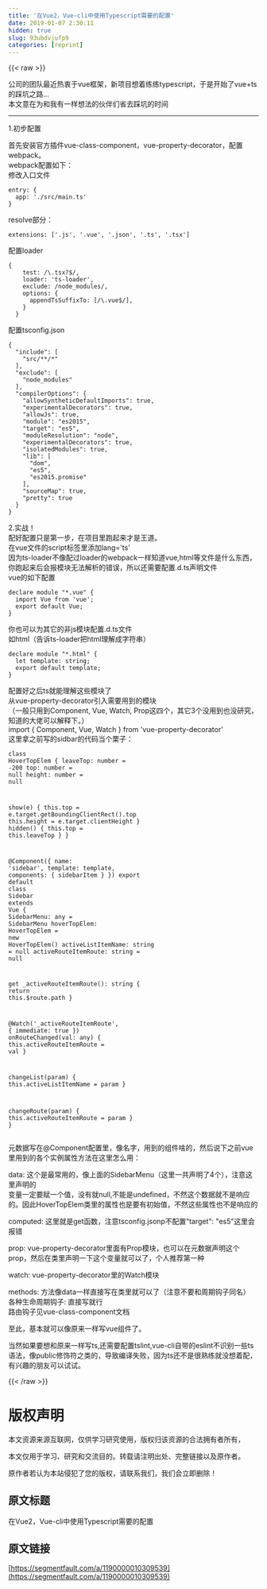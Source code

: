 ```yaml
---
title: '在Vue2，Vue-cli中使用Typescript需要的配置' 
date: 2019-01-07 2:30:11
hidden: true
slug: 93ubdvjufp9
categories: [reprint]
---
```


{{< raw >}}

                    
<p>公司的团队最近热衷于vue框架，新项目想着练练typescript，于是开始了vue+ts的踩坑之路...<br>本文意在为和我有一样想法的伙伴们省去踩坑的时间</p>
<hr>
<p>1.初步配置</p>
<p>首先安装官方插件vue-class-component，vue-property-decorator，配置webpack。<br>webpack配置如下：<br>修改入口文件</p>
<div class="widget-codetool" style="display:none;">
      <div class="widget-codetool--inner">
      <span class="selectCode code-tool" data-toggle="tooltip" data-placement="top" title="" data-original-title="全选"></span>
      <span type="button" class="copyCode code-tool" data-toggle="tooltip" data-placement="top" data-clipboard-text="entry: {
  app: './src/main.ts'
}" title="" data-original-title="复制"></span>
      <span type="button" class="saveToNote code-tool" data-toggle="tooltip" data-placement="top" title="" data-original-title="放进笔记"></span>
      </div>
      </div><pre class="hljs css"><code><span class="hljs-selector-tag">entry</span>: {
  <span class="hljs-attribute">app</span>: <span class="hljs-string">'./src/main.ts'</span>
}</code></pre>
<p>resolve部分：</p>
<div class="widget-codetool" style="display:none;">
      <div class="widget-codetool--inner">
      <span class="selectCode code-tool" data-toggle="tooltip" data-placement="top" title="" data-original-title="全选"></span>
      <span type="button" class="copyCode code-tool" data-toggle="tooltip" data-placement="top" data-clipboard-text="extensions: ['.js', '.vue', '.json', '.ts', '.tsx']" title="" data-original-title="复制"></span>
      <span type="button" class="saveToNote code-tool" data-toggle="tooltip" data-placement="top" title="" data-original-title="放进笔记"></span>
      </div>
      </div><pre class="hljs groovy"><code style="word-break: break-word; white-space: initial;"><span class="hljs-string">extensions:</span> [<span class="hljs-string">'.js'</span>, <span class="hljs-string">'.vue'</span>, <span class="hljs-string">'.json'</span>, <span class="hljs-string">'.ts'</span>, <span class="hljs-string">'.tsx'</span>]</code></pre>
<p>配置loader</p>
<div class="widget-codetool" style="display:none;">
      <div class="widget-codetool--inner">
      <span class="selectCode code-tool" data-toggle="tooltip" data-placement="top" title="" data-original-title="全选"></span>
      <span type="button" class="copyCode code-tool" data-toggle="tooltip" data-placement="top" data-clipboard-text="{
    test: /\.tsx?$/,
    loader: 'ts-loader',
    exclude: /node_modules/,
    options: {
      appendTsSuffixTo: [/\.vue$/],
    }
  }" title="" data-original-title="复制"></span>
      <span type="button" class="saveToNote code-tool" data-toggle="tooltip" data-placement="top" title="" data-original-title="放进笔记"></span>
      </div>
      </div><pre class="hljs gradle"><code>{
    test: <span class="hljs-regexp">/\.tsx?$/</span>,
    loader: <span class="hljs-string">'ts-loader'</span>,
    <span class="hljs-keyword">exclude</span>: <span class="hljs-regexp">/node_modules/</span>,
    <span class="hljs-keyword">options</span>: {
      appendTsSuffixTo: [<span class="hljs-regexp">/\.vue$/</span>],
    }
  }</code></pre>
<p>配置tsconfig.json</p>
<div class="widget-codetool" style="display:none;">
      <div class="widget-codetool--inner">
      <span class="selectCode code-tool" data-toggle="tooltip" data-placement="top" title="" data-original-title="全选"></span>
      <span type="button" class="copyCode code-tool" data-toggle="tooltip" data-placement="top" data-clipboard-text="{
  &quot;include&quot;: [
    &quot;src/**/*&quot;
  ],
  &quot;exclude&quot;: [
    &quot;node_modules&quot;
  ],
  &quot;compilerOptions&quot;: {
    &quot;allowSyntheticDefaultImports&quot;: true,
    &quot;experimentalDecorators&quot;: true,
    &quot;allowJs&quot;: true,
    &quot;module&quot;: &quot;es2015&quot;,
    &quot;target&quot;: &quot;es5&quot;,
    &quot;moduleResolution&quot;: &quot;node&quot;,
    &quot;experimentalDecorators&quot;: true,
    &quot;isolatedModules&quot;: true,
    &quot;lib&quot;: [
      &quot;dom&quot;,
      &quot;es5&quot;,
      &quot;es2015.promise&quot;
    ],
    &quot;sourceMap&quot;: true,
    &quot;pretty&quot;: true
  }
}" title="" data-original-title="复制"></span>
      <span type="button" class="saveToNote code-tool" data-toggle="tooltip" data-placement="top" title="" data-original-title="放进笔记"></span>
      </div>
      </div><pre class="hljs json"><code>{
  <span class="hljs-attr">"include"</span>: [
    <span class="hljs-string">"src/**/*"</span>
  ],
  <span class="hljs-attr">"exclude"</span>: [
    <span class="hljs-string">"node_modules"</span>
  ],
  <span class="hljs-attr">"compilerOptions"</span>: {
    <span class="hljs-attr">"allowSyntheticDefaultImports"</span>: <span class="hljs-literal">true</span>,
    <span class="hljs-attr">"experimentalDecorators"</span>: <span class="hljs-literal">true</span>,
    <span class="hljs-attr">"allowJs"</span>: <span class="hljs-literal">true</span>,
    <span class="hljs-attr">"module"</span>: <span class="hljs-string">"es2015"</span>,
    <span class="hljs-attr">"target"</span>: <span class="hljs-string">"es5"</span>,
    <span class="hljs-attr">"moduleResolution"</span>: <span class="hljs-string">"node"</span>,
    <span class="hljs-attr">"experimentalDecorators"</span>: <span class="hljs-literal">true</span>,
    <span class="hljs-attr">"isolatedModules"</span>: <span class="hljs-literal">true</span>,
    <span class="hljs-attr">"lib"</span>: [
      <span class="hljs-string">"dom"</span>,
      <span class="hljs-string">"es5"</span>,
      <span class="hljs-string">"es2015.promise"</span>
    ],
    <span class="hljs-attr">"sourceMap"</span>: <span class="hljs-literal">true</span>,
    <span class="hljs-attr">"pretty"</span>: <span class="hljs-literal">true</span>
  }
}</code></pre>
<p>2.实战！<br>配好配置只是第一步，在项目里跑起来才是王道。<br>在vue文件的script标签里添加lang='ts'<br>因为ts-loader不像配过loader的webpack一样知道vue,html等文件是什么东西，你跑起来后会报模块无法解析的错误，所以还需要配置.d.ts声明文件<br>vue的如下配置</p>
<div class="widget-codetool" style="display:none;">
      <div class="widget-codetool--inner">
      <span class="selectCode code-tool" data-toggle="tooltip" data-placement="top" title="" data-original-title="全选"></span>
      <span type="button" class="copyCode code-tool" data-toggle="tooltip" data-placement="top" data-clipboard-text="declare module &quot;*.vue&quot; {
  import Vue from 'vue';
  export default Vue;
}" title="" data-original-title="复制"></span>
      <span type="button" class="saveToNote code-tool" data-toggle="tooltip" data-placement="top" title="" data-original-title="放进笔记"></span>
      </div>
      </div><pre class="hljs typescript"><code><span class="hljs-keyword">declare</span> <span class="hljs-keyword">module</span> "*.vue" {
  <span class="hljs-keyword">import</span> Vue <span class="hljs-keyword">from</span> <span class="hljs-string">'vue'</span>;
  <span class="hljs-keyword">export</span> <span class="hljs-keyword">default</span> Vue;
}</code></pre>
<p>你也可以为其它的非js模块配置.d.ts文件<br>如html（告诉ts-loader把html理解成字符串）</p>
<div class="widget-codetool" style="display:none;">
      <div class="widget-codetool--inner">
      <span class="selectCode code-tool" data-toggle="tooltip" data-placement="top" title="" data-original-title="全选"></span>
      <span type="button" class="copyCode code-tool" data-toggle="tooltip" data-placement="top" data-clipboard-text="declare module &quot;*.html&quot; {
  let template: string;
  export default template;
}" title="" data-original-title="复制"></span>
      <span type="button" class="saveToNote code-tool" data-toggle="tooltip" data-placement="top" title="" data-original-title="放进笔记"></span>
      </div>
      </div><pre class="hljs cpp"><code>declare <span class="hljs-keyword">module</span> <span class="hljs-string">"*.html"</span> {
  let <span class="hljs-keyword">template</span>: <span class="hljs-built_in">string</span>;
  <span class="hljs-keyword">export</span> <span class="hljs-keyword">default</span> <span class="hljs-keyword">template</span>;
}</code></pre>
<p>配置好之后ts就能理解这些模块了<br>从vue-property-decorator引入需要用到的模块<br>（一般只用到Component, Vue, Watch, Prop这四个，其它3个没用到也没研究，知道的大佬可以解释下。）<br>import { Component, Vue, Watch } from 'vue-property-decorator'<br>这里拿之前写的sidbar的代码当个栗子：</p>
<div class="widget-codetool" style="display:none;">
      <div class="widget-codetool--inner">
      <span class="selectCode code-tool" data-toggle="tooltip" data-placement="top" title="" data-original-title="全选"></span>
      <span type="button" class="copyCode code-tool" data-toggle="tooltip" data-placement="top" data-clipboard-text="class HoverTopElem {
  leaveTop: number = -200
  top: number = null
  height: number = null

  show(e) {
    this.top = e.target.getBoundingClientRect().top
    this.height = e.target.clientHeight
  }
  hidden() {
    this.top = this.leaveTop
  }
}

@Component({
  name: 'sidebar',
  template: template,
  components: {
    sidebarItem
  }
})
export default class Sidebar extends Vue {
  SidebarMenu: any = SidebarMenu
  hoverTopElem: HoverTopElem = new HoverTopElem()
  activeListItemName: string = null
  activeRouteItemRoute: string = null

  get _activeRouteItemRoute(): string {
    return this.$route.path
  }

  @Watch('_activeRouteItemRoute', { immediate: true })
  onRouteChanged(val: any) {
    this.activeRouteItemRoute = val
  }

  changeList(param) {
    this.activeListItemName = param
  }

  changeRoute(param) {
    this.activeRouteItemRoute = param
  }
}" title="" data-original-title="复制"></span>
      <span type="button" class="saveToNote code-tool" data-toggle="tooltip" data-placement="top" title="" data-original-title="放进笔记"></span>
      </div>
      </div><pre class="hljs scala"><code><span class="hljs-class"><span class="hljs-keyword">class</span> <span class="hljs-title">HoverTopElem</span> </span>{
  leaveTop: number = <span class="hljs-number">-200</span>
  top: number = <span class="hljs-literal">null</span>
  height: number = <span class="hljs-literal">null</span>

  show(e) {
    <span class="hljs-keyword">this</span>.top = e.target.getBoundingClientRect().top
    <span class="hljs-keyword">this</span>.height = e.target.clientHeight
  }
  hidden() {
    <span class="hljs-keyword">this</span>.top = <span class="hljs-keyword">this</span>.leaveTop
  }
}

<span class="hljs-meta">@Component</span>({
  name: <span class="hljs-symbol">'sideba</span>r',
  template: template,
  components: {
    sidebarItem
  }
})
export <span class="hljs-keyword">default</span> <span class="hljs-class"><span class="hljs-keyword">class</span> <span class="hljs-title">Sidebar</span> <span class="hljs-keyword">extends</span> <span class="hljs-title">Vue</span> </span>{
  <span class="hljs-type">SidebarMenu</span>: any = <span class="hljs-type">SidebarMenu</span>
  hoverTopElem: <span class="hljs-type">HoverTopElem</span> = <span class="hljs-keyword">new</span> <span class="hljs-type">HoverTopElem</span>()
  activeListItemName: string = <span class="hljs-literal">null</span>
  activeRouteItemRoute: string = <span class="hljs-literal">null</span>

  get _activeRouteItemRoute(): string {
    <span class="hljs-keyword">return</span> <span class="hljs-keyword">this</span>.$route.path
  }

  <span class="hljs-meta">@Watch</span>(<span class="hljs-symbol">'_activeRouteItemRout</span>e', { immediate: <span class="hljs-literal">true</span> })
  onRouteChanged(<span class="hljs-keyword">val</span>: any) {
    <span class="hljs-keyword">this</span>.activeRouteItemRoute = <span class="hljs-keyword">val</span>
  }

  changeList(param) {
    <span class="hljs-keyword">this</span>.activeListItemName = param
  }

  changeRoute(param) {
    <span class="hljs-keyword">this</span>.activeRouteItemRoute = param
  }
}</code></pre>
<p>元数据写在@Component配置里，像名字，用到的组件啥的，然后说下之前vue里用到的各个实例属性方法在这里怎么用：</p>
<p>data: 这个是最常用的，像上面的SidebarMenu（这里一共声明了4个），注意这里声明的<br>变量一定要赋一个值，没有就null,不能是undefined，不然这个数据就不是响应的。因此HoverTopElem类里的属性也是要有初始值，不然这些属性也不是响应的</p>
<p>computed: 这里就是get函数，注意tsconfig.jsonp不配置"target": "es5"这里会报错</p>
<p>prop: vue-property-decorator里面有Prop模块，也可以在元数据声明这个prop，然后在类里声明一下这个变量就可以了，个人推荐第一种</p>
<p>watch: vue-property-decorator里的Watch模块</p>
<p>methods: 方法像data一样直接写在类里就可以了（注意不要和周期钩子同名）<br>各种生命周期钩子: 直接写就行<br>路由钩子见vue-class-component文档</p>
<p>至此，基本就可以像原来一样写vue组件了。</p>
<p>当然如果要想和原来一样写ts,还需要配置tslint,vue-cli自带的eslint不识别一些ts语法，像public修饰符之类的，导致编译失败，因为ts还不是很熟练就没想着配，有兴趣的朋友可以试试。</p>

                
{{< /raw >}}

# 版权声明
本文资源来源互联网，仅供学习研究使用，版权归该资源的合法拥有者所有，

本文仅用于学习、研究和交流目的。转载请注明出处、完整链接以及原作者。

原作者若认为本站侵犯了您的版权，请联系我们，我们会立即删除！

## 原文标题
在Vue2，Vue-cli中使用Typescript需要的配置

## 原文链接
[https://segmentfault.com/a/1190000010309539](https://segmentfault.com/a/1190000010309539)

